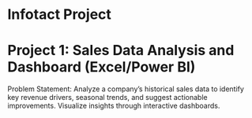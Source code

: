 # Infotact Project
# Project 1: Sales Data Analysis and Dashboard (Excel/Power BI)

 Problem Statement:
Analyze a company’s historical sales data to identify key revenue drivers, seasonal trends, and suggest
actionable improvements. Visualize insights through interactive dashboards.
